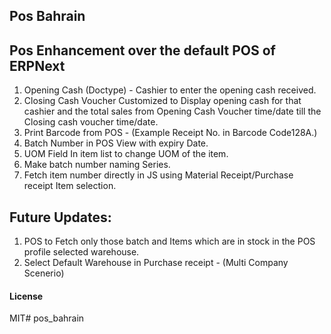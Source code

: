 ## Pos Bahrain

## Pos Enhancement over the default POS of ERPNext

  1. Opening Cash (Doctype) - Cashier to enter the opening cash received.
  2. Closing Cash Voucher Customized to Display opening cash for that cashier and the total sales from Opening Cash Voucher time/date till the Closing cash voucher time/date.
  3. Print Barcode from POS - (Example Receipt No. in Barcode Code128A.)
  4. Batch Number in POS View with expiry Date.
  5. UOM Field In item list to change UOM of the item.
  6. Make batch number naming Series.
  7. Fetch item number directly in JS using Material Receipt/Purchase receipt Item selection.

## Future Updates:
  1. POS to Fetch only those batch and Items which are in stock in the POS profile selected warehouse. 
  2. Select Default Warehouse in Purchase receipt - (Multi Company Scenerio)



#### License

MIT# pos_bahrain
